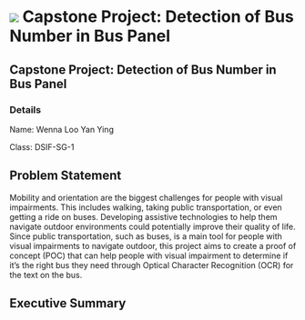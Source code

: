 # ![](https://ga-dash.s3.amazonaws.com/production/assets/logo-9f88ae6c9c3871690e33280fcf557f33.png) Capstone Project: Detection of Bus Number in Bus Panel

## Capstone Project: Detection of Bus Number in Bus Panel

### Details
Name: Wenna Loo Yan Ying

Class: DSIF-SG-1

## Problem Statement
Mobility and orientation are the biggest challenges for people with visual impairments. This includes walking, taking public transportation, or even getting a ride on buses. Developing assistive technologies to help them navigate outdoor environments could potentially improve their quality of life. Since public transportation, such as buses, is a main tool for people with visual impairments to navigate outdoor, this project aims to create a proof of concept (POC) that can help people with visual impairment to determine if it’s the right bus they need through Optical Character Recognition (OCR) for the text on the bus.


## Executive Summary
